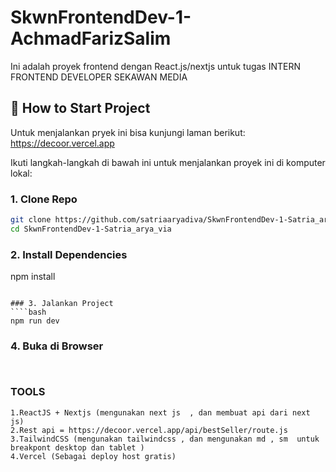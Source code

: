 # SkwnFrontendDev-1-AchmadFarizSalim
Ini adalah proyek frontend dengan React.js/nextjs untuk tugas INTERN FRONTEND DEVELOPER SEKAWAN MEDIA

## 🚀 How to Start Project

Untuk menjalankan pryek ini bisa kunjungi laman berikut:
https://decoor.vercel.app

Ikuti langkah-langkah di bawah ini untuk menjalankan proyek ini di komputer lokal:

### 1. Clone Repo

````bash
git clone https://github.com/satriaaryadiva/SkwnFrontendDev-1-Satria_arya_diva.git
cd SkwnFrontendDev-1-Satria_arya_via
````
### 2. Install Dependencies
 
npm install
````

### 3. Jalankan Project
````bash
npm run dev
````
### 4. Buka di Browser
````
 
````
### TOOLS
````
1.ReactJS + Nextjs (mengunakan next js  , dan membuat api dari next js)
2.Rest api = https://decoor.vercel.app/api/bestSeller/route.js
3.TailwindCSS (mengunakan tailwindcss , dan mengunakan md , sm  untuk breakpont desktop dan tablet )
4.Vercel (Sebagai deploy host gratis)
 